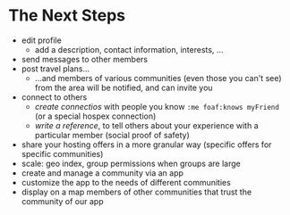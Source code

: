 # The Next Steps

- edit profile
  - add a description, contact information, interests, ...
- send messages to other members
- post travel plans...
  - ...and members of various communities (even those you can't see) from the area will be notified, and can invite you
- connect to others
  - _create connectios_ with people you know `:me foaf:knows myFriend` (or a special hospex connection)
  - _write a reference_, to tell others about your experience with a particular member (social proof of safety)
- share your hosting offers in a more granular way (specific offers for specific communities)
- scale: geo index, group permissions when groups are large
- create and manage a community via an app
- customize the app to the needs of different communities
- display on a map members of other communities that trust the community of our app

